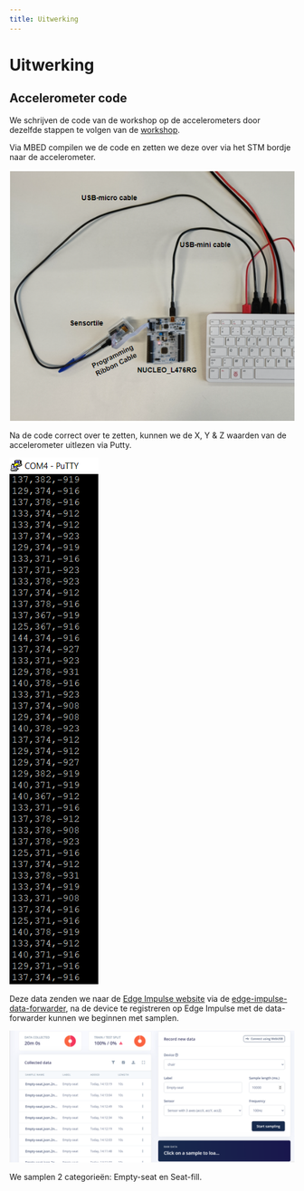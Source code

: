```yaml
---
title: Uitwerking
---
```


# Uitwerking

## Accelerometer code

We schrijven de code van de workshop op de accelerometers door dezelfde stappen te volgen van de [workshop](https://ai-edge-workshop.netlify.app/).

Via MBED compilen we de code en zetten we deze over via het STM bordje naar de accelerometer.

![setup](./assets/setup.png)

Na de code correct over te zetten, kunnen we de X, Y & Z waarden van de accelerometer uitlezen via Putty.

![Putty](./assets/putty.png)

Deze data zenden we naar de [Edge Impulse website](https://www.edgeimpulse.com/) via de [edge-impulse-data-forwarder](https://ai-edge-workshop.netlify.app/02-ab-writing/04-connecting-a-device/), na de device te registreren op Edge Impulse met de data-forwarder kunnen we beginnen met samplen.

![sampling](./assets/sampling.png)

We samplen 2 categorieën: Empty-seat en Seat-fill.
